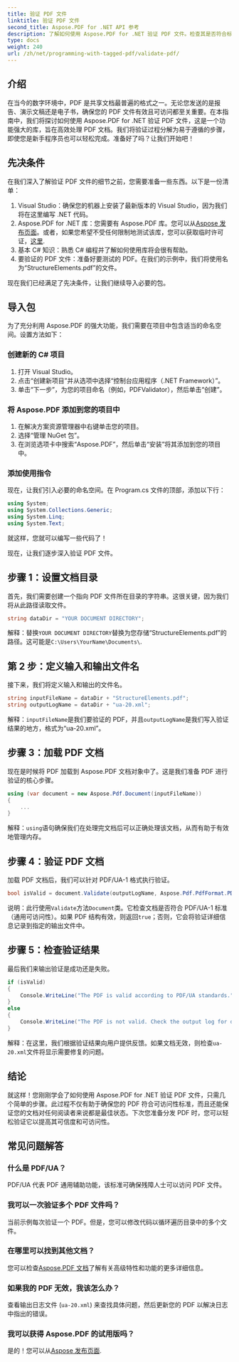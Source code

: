 ```yaml
---
title: 验证 PDF 文件
linktitle: 验证 PDF 文件
second_title: Aspose.PDF for .NET API 参考
description: 了解如何使用 Aspose.PDF for .NET 验证 PDF 文件。检查其是否符合标准并生成验证报告。
type: docs
weight: 240
url: /zh/net/programming-with-tagged-pdf/validate-pdf/
---
```

## 介绍

在当今的数字环境中，PDF 是共享文档最普遍的格式之一。无论您发送的是报告、演示文稿还是电子书，确保您的 PDF 文件有效且可访问都至关重要。在本指南中，我们将探讨如何使用 Aspose.PDF for .NET 验证 PDF 文件，这是一个功能强大的库，旨在高效处理 PDF 文档。我们将验证过程分解为易于遵循的步骤，即使您是新手程序员也可以轻松完成。准备好了吗？让我们开始吧！

## 先决条件

在我们深入了解验证 PDF 文件的细节之前，您需要准备一些东西。以下是一份清单：

1. Visual Studio：确保您的机器上安装了最新版本的 Visual Studio，因为我们将在这里编写 .NET 代码。
2.  Aspose.PDF for .NET 库：您需要有 Aspose.PDF 库。您可以从[Aspose 发布页面](https://releases.aspose.com/pdf/net/)。或者，如果您希望不受任何限制地测试该库，您可以获取临时许可证，[这里](https://purchase.aspose.com/temporary-license/).
3. 基本 C# 知识：熟悉 C# 编程并了解如何使用库将会很有帮助。
4. 要验证的 PDF 文件：准备好要测试的 PDF。在我们的示例中，我们将使用名为“StructureElements.pdf”的文件。

现在我们已经满足了先决条件，让我们继续导入必要的包。

## 导入包

为了充分利用 Aspose.PDF 的强大功能，我们需要在项目中包含适当的命名空间。设置方法如下：

### 创建新的 C# 项目

1. 打开 Visual Studio。
2. 点击“创建新项目”并从选项中选择“控制台应用程序（.NET Framework）”。
3. 单击“下一步”，为您的项目命名（例如，PDFValidator），然后单击“创建”。

### 将 Aspose.PDF 添加到您的项目中

1. 在解决方案资源管理器中右键单击您的项目。
2. 选择“管理 NuGet 包”。
3. 在浏览选项卡中搜索“Aspose.PDF”，然后单击“安装”将其添加到您的项目中。

### 添加使用指令

现在，让我们引入必要的命名空间。在 Program.cs 文件的顶部，添加以下行：

```csharp
using System;
using System.Collections.Generic;
using System.Linq;
using System.Text;
```

就这样，您就可以编写一些代码了！

现在，让我们逐步深入验证 PDF 文件。

## 步骤 1：设置文档目录

首先，我们需要创建一个指向 PDF 文件所在目录的字符串。这很关键，因为我们将从此路径读取文件。

```csharp
string dataDir = "YOUR DOCUMENT DIRECTORY";
```

解释：替换`YOUR DOCUMENT DIRECTORY`替换为您存储“StructureElements.pdf”的路径。这可能是`C:\Users\YourName\Documents\`.

## 第 2 步：定义输入和输出文件名

接下来，我们将定义输入和输出的文件名。 

```csharp
string inputFileName = dataDir + "StructureElements.pdf";
string outputLogName = dataDir + "ua-20.xml";
```

解释：`inputFileName`是我们要验证的 PDF，并且`outputLogName`是我们写入验证结果的地方，格式为“ua-20.xml”。

## 步骤 3：加载 PDF 文档

现在是时候将 PDF 加载到 Aspose.PDF 文档对象中了。这是我们准备 PDF 进行验证的核心步骤。

```csharp
using (var document = new Aspose.Pdf.Document(inputFileName))
{
    ...
}
```

解释：`using`语句确保我们在处理完文档后可以正确处理该文档，从而有助于有效地管理内存。

## 步骤 4：验证 PDF 文档

加载 PDF 文档后，我们可以针对 PDF/UA-1 格式执行验证。 

```csharp
bool isValid = document.Validate(outputLogName, Aspose.Pdf.PdfFormat.PDF_UA_1);
```

说明：此行使用`Validate`方法`Document`类。它检查文档是否符合 PDF/UA-1 标准（通用可访问性）。如果 PDF 结构有效，则返回`true`；否则，它会将验证详细信息记录到指定的输出文件中。

## 步骤 5：检查验证结果

最后我们来输出验证是成功还是失败。

```csharp
if (isValid)
{
    Console.WriteLine("The PDF is valid according to PDF/UA standards.");
}
else
{
    Console.WriteLine("The PDF is not valid. Check the output log for details.");
}
```

解释：在这里，我们根据验证结果向用户提供反馈。如果文档无效，则检查`ua-20.xml`文件将显示需要修复的问题。

## 结论

就这样！您刚刚学会了如何使用 Aspose.PDF for .NET 验证 PDF 文件，只需几个简单的步骤。此过程不仅有助于确保您的 PDF 符合可访问性标准，而且还能保证您的文档对任何阅读者来说都是最佳状态。下次您准备分发 PDF 时，您可以轻松验证它以提高其可信度和可访问性。

## 常见问题解答

### 什么是 PDF/UA？  
PDF/UA 代表 PDF 通用辅助功能，该标准可确保残障人士可以访问 PDF 文件。

### 我可以一次验证多个 PDF 文件吗？  
当前示例每次验证一个 PDF。但是，您可以修改代码以循环遍历目录中的多个文件。

### 在哪里可以找到其他文档？  
您可以检查[Aspose.PDF 文档](https://reference.aspose.com/pdf/net/)了解有关高级特性和功能的更多详细信息。

### 如果我的 PDF 无效，我该怎么办？  
查看输出日志文件 (`ua-20.xml`) 来查找具体问题，然后更新您的 PDF 以解决日志中指出的错误。

### 我可以获得 Aspose.PDF 的试用版吗？  
是的！您可以从[Aspose 发布页面](https://releases.aspose.com/).